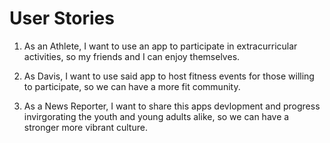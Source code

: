 # User Stories

1. As an Athlete, I want to use an app to participate in extracurricular activities, so my friends and I can enjoy themselves.

2. As Davis, I want to use said app to host fitness events for those willing to  participate, so we can have a more fit community.

3. As a News Reporter, I want to share this apps devlopment and progress invirgorating the youth and young adults alike, so we can have a stronger more vibrant culture.